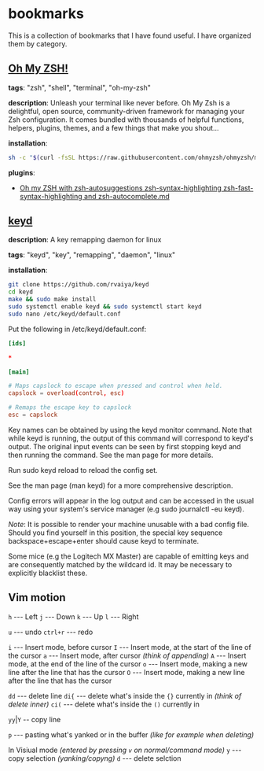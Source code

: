 # bookmarks

This is a collection of bookmarks that I have found useful. I have organized them by category.

## [Oh My ZSH!](https://ohmyz.sh/)

**tags**: "zsh", "shell", "terminal", "oh-my-zsh"

**description**: Unleash your terminal like never before.
Oh My Zsh is a delightful, open source, community-driven framework for managing your Zsh configuration. It comes bundled with thousands of helpful functions, helpers, plugins, themes, and a few things that make you shout...

**installation**:

```bash
sh -c "$(curl -fsSL https://raw.githubusercontent.com/ohmyzsh/ohmyzsh/master/tools/install.sh)"
```

**plugins**:

- [Oh my ZSH with zsh-autosuggestions zsh-syntax-highlighting zsh-fast-syntax-highlighting and zsh-autocomplete.md](https://gist.github.com/n1snt/454b879b8f0b7995740ae04c5fb5b7df)

## [keyd](https://github.com/rvaiya/keyd?tab=readme-ov-file)

**description**:  A key remapping daemon for linux

**tags**: "keyd", "key", "remapping", "daemon", "linux"

**installation**:

```bash
git clone https://github.com/rvaiya/keyd
cd keyd
make && sudo make install
sudo systemctl enable keyd && sudo systemctl start keyd
sudo nano /etc/keyd/default.conf
```

Put the following in /etc/keyd/default.conf:

```conf
[ids]

*

[main]

# Maps capslock to escape when pressed and control when held.
capslock = overload(control, esc)

# Remaps the escape key to capslock
esc = capslock
```

Key names can be obtained by using the keyd monitor command. Note that while keyd is running, the output of this command will correspond to keyd's output. The original input events can be seen by first stopping keyd and then running the command. See the man page for more details.

Run sudo keyd reload to reload the config set.

See the man page (man keyd) for a more comprehensive description.

Config errors will appear in the log output and can be accessed in the usual way using your system's service manager (e.g sudo journalctl -eu keyd).

_Note_: It is possible to render your machine unusable with a bad config file. Should you find yourself in this position, the special key sequence backspace+escape+enter should cause keyd to terminate.

Some mice (e.g the Logitech MX Master) are capable of emitting keys and are consequently matched by the wildcard id. It may be necessary to explicitly blacklist these.

## Vim motion

`h` --- Left
`j` --- Down
`k` --- Up
`l` --- Right

`u` --- undo
`ctrl+r` --- redo

`i` --- Insert mode, before cursor
`I` --- Insert mode, at the start of the line of the cursor
`a` --- Insert mode, after cursor _(think of appending)_
`A` --- Insert mode, at the end of the line of the cursor
`o` --- Insert mode, making a new line after the line that has the cursor
`O` --- Insert mode, making a new line after the line that has the cursor

`dd` --- delete line
`di{` --- delete what's inside the `{}` currently in _(think of delete inner)_
`ci(` --- delete what's inside the `()` currently in

`yy`|`Y` -- copy line

`p` --- pasting what's yanked or in the buffer _(like for example when deleting)_


In Visiual mode _(entered by pressing `v` on normal/command mode)_
`y` --- copy selection _(yanking/copyng)_
`d` --- delete selction
